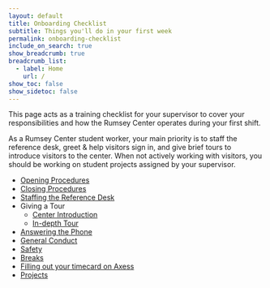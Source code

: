 ```yaml
---
layout: default
title: Onboarding Checklist
subtitle: Things you'll do in your first week
permalink: onboarding-checklist
include_on_search: true
show_breadcrumb: true
breadcrumb_list:
  - label: Home
    url: /
show_toc: false
show_sidetoc: false
---
```


This page acts as a training checklist for your supervisor to cover your responsibilities and how the Rumsey Center operates during your first shift.

As a Rumsey Center student worker, your main priority is to staff the reference desk, greet & help visitors sign in, and give brief tours to introduce visitors to the center. When not actively working with visitors, you should be working on student projects assigned by your supervisor.

- [Opening Procedures](/student-docs/responsibilities/opening)
- [Closing Procedures](/student-docs/responsibilities/closing)
- [Staffing the Reference Desk](/student-docs/responsibilities/reference-desk)
- Giving a Tour
  - [Center Introduction](/student-docs/drmc/history)
  - [In-depth Tour](/student-docs/responsibilities/tours)
- [Answering the Phone](/student-docs/responsibilities/phones)
- [General Conduct](/student-docs/job/conduct)
- [Safety](/student-docs/job/emergencies)
- [Breaks](/student-docs/job/breaks)
- [Filling out your timecard on Axess](/student-docs/job/timecards)
- [Projects](/student-docs/projects)